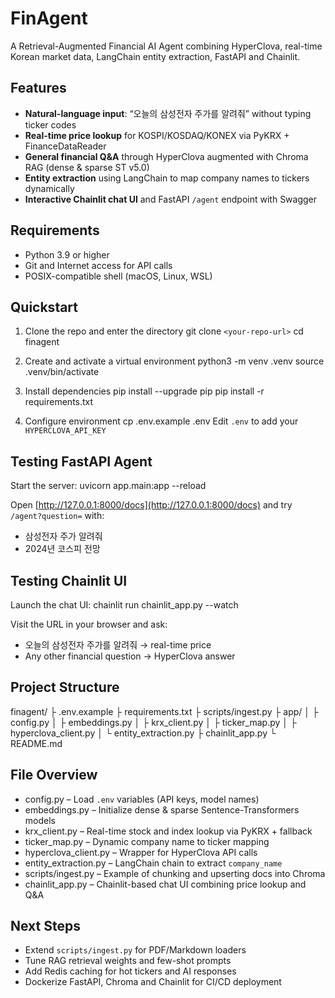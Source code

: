 # FinAgent

A Retrieval-Augmented Financial AI Agent combining HyperClova, real-time Korean market data, LangChain entity extraction, FastAPI and Chainlit.

## Features

* **Natural-language input**: “오늘의 삼성전자 주가를 알려줘” without typing ticker codes
* **Real-time price lookup** for KOSPI/KOSDAQ/KONEX via PyKRX + FinanceDataReader
* **General financial Q\&A** through HyperClova augmented with Chroma RAG (dense & sparse ST v5.0)
* **Entity extraction** using LangChain to map company names to tickers dynamically
* **Interactive Chainlit chat UI** and FastAPI `/agent` endpoint with Swagger

## Requirements

* Python 3.9 or higher
* Git and Internet access for API calls
* POSIX-compatible shell (macOS, Linux, WSL)

## Quickstart

1. Clone the repo and enter the directory
   git clone `<your-repo-url>`
   cd finagent

2. Create and activate a virtual environment
   python3 -m venv .venv
   source .venv/bin/activate

3. Install dependencies
   pip install --upgrade pip
   pip install -r requirements.txt

4. Configure environment
   cp .env.example .env
   Edit `.env` to add your `HYPERCLOVA_API_KEY`

## Testing FastAPI Agent

Start the server:
uvicorn app.main\:app --reload

Open [http://127.0.0.1:8000/docs](http://127.0.0.1:8000/docs) and try `/agent?question=` with:

* 삼성전자 주가 알려줘
* 2024년 코스피 전망

## Testing Chainlit UI

Launch the chat UI:
chainlit run chainlit\_app.py --watch

Visit the URL in your browser and ask:

* 오늘의 삼성전자 주가를 알려줘 → real-time price
* Any other financial question → HyperClova answer

## Project Structure

finagent/
├ .env.example
├ requirements.txt
├ scripts/ingest.py
├ app/
│ ├ config.py
│ ├ embeddings.py
│ ├ krx\_client.py
│ ├ ticker\_map.py
│ ├ hyperclova\_client.py
│ └ entity\_extraction.py
├ chainlit\_app.py
└ README.md

## File Overview

* config.py – Load `.env` variables (API keys, model names)
* embeddings.py – Initialize dense & sparse Sentence-Transformers models
* krx\_client.py – Real-time stock and index lookup via PyKRX + fallback
* ticker\_map.py – Dynamic company name to ticker mapping
* hyperclova\_client.py – Wrapper for HyperClova API calls
* entity\_extraction.py – LangChain chain to extract `company_name`
* scripts/ingest.py – Example of chunking and upserting docs into Chroma
* chainlit\_app.py – Chainlit-based chat UI combining price lookup and Q\&A

## Next Steps

* Extend `scripts/ingest.py` for PDF/Markdown loaders
* Tune RAG retrieval weights and few-shot prompts
* Add Redis caching for hot tickers and AI responses
* Dockerize FastAPI, Chroma and Chainlit for CI/CD deployment
